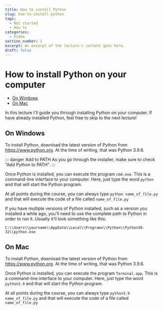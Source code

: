 ```yaml
---
title: How to install Python
slug: how-to-install-python
tags:
  - Not started
  - How to
categories:
  - Video
section_number: 1
excerpt: An excerpt of the lecture's content goes here.
draft: false
---
```


# How to install Python on your computer <!-- omit in toc -->

- [On Windows](#on-windows)
- [On Mac](#on-mac)

In this lecture I'll guide you through installing Python on your computer. If have already installed Python, feel free to skip to the next lecture!

## On Windows

To install Python, download the latest version of Python  from https://www.python.org. At the time of writing, that was Python 3.9.6.

::: danger Add to PATH
As you go through the installer, make sure to check "Add Python to PATH".
:::

Once Python is installed, you can execute the program `cmd.exe`. This is a command-line interface to your computer. Here, just type the word `python` and that will start the Python program.

At all points during the course, you can always type `python name_of_file.py` and that will execute the code of a file called `name_of_file.py`

If you have multiple versions of Python installed, such as a version you installed a while ago, you'll need to use the complete path to Python in order to run it. Usually it'll look something like this:

```
C:\\Users\\yourname\\AppData\\Local\\Programs\\Python\\Python39-32\\python.exe
```

## On Mac

To install Python, download the latest version of Python  from https://www.python.org. At the time of writing, that was Python 3.9.6.

Once Python is installed, you can execute the program `Terminal.app`. This is a command-line interface to your computer. Here, just type the word `python3.9` and that will start the Python program.

At all points during the course, you can always type `python3.9 name_of_file.py` and that will execute the code of a file called `name_of_file.py`